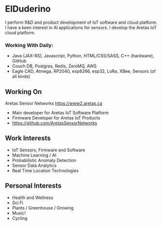 # ElDuderino

I perform R&D and product development of IoT software and cloud platform. I have a keen interest in AI applications for sensors. I develop the Aretas IoT cloud platform.

### Working With Daily:

* Java (JAX-RS), Javascript, Python, HTML/CSS/SASS, C++ (hardware), GitHub
* Couch DB, Postgres, Redis, ZeroMQ, AWS
* Eagle CAD, Atmega, RP2040, esp8266, esp32, LoRa, XBee, Sensors (of all kinds)

## Working On

Aretas Sensor Networks https://www2.aretas.ca

* Main developer for Aretas IoT Software Platform
* Firmware Developer for Aretas IoT Products
* https://github.com/AretasSensorNetworks

## Work Interests

* IoT Sensors, Firmware and Software
* Machine Learning / AI
* Probabilistic Anomaly Detection
* Sensor Data Analytics 
* Real Time Location Technologies 

## Personal Interests

* Health and Wellness
* Sci Fi
* Plants / Greenhouse / Growing
* Music! 
* Cycling



